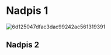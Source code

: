 # Nadpis 1
![6d125047dfac3dac99242ac561319391](https://github.com/user-attachments/assets/9da68b9f-a91f-4afc-a667-de871f5600b1)
## Nadpis 2

 
 
